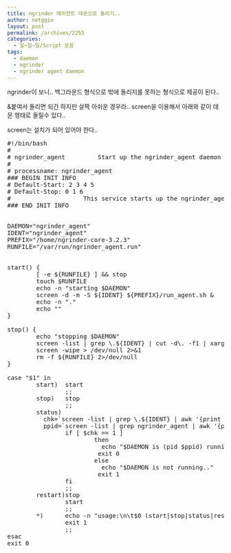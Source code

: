 ```yaml
---
title: ngrinder 에이전트 데몬으로 돌리기..
author: netggio
layout: post
permalink: /archives/2253
categories:
  - 일~일~일/Script 모음
tags:
  - daemon
  - ngrinder
  - ngrinder agent daemon
---
```

ngrinder이 보니.. 백그라운드 형식으로 밖에 돌리지를 못하는 형식으로 제공이 된다..

&붙여서 돌리면 되긴 하지만 살짝 아쉬운 경우라.. screen을 이용해서 아래와 같이 데몬 행태로 돌릴수 있다..

screen는 설치가 되어 있어야 한다..

<pre class="brush:bash">#!/bin/bash
#
# ngrinder_agent         Start up the ngrinder_agent daemon
#
# processname: ngrinder_agent
### BEGIN INIT INFO
# Default-Start: 2 3 4 5
# Default-Stop: 0 1 6
#                    This service starts up the ngrinder_agent server daemon.
### END INIT INFO


DAEMON="ngrinder_agent"
IDENT="ngrinder_agent"
PREFIX="/home/ngrinder-core-3.2.3"
RUNFILE="/var/run/ngrinder_agent.run"


start() {
        [ -e ${RUNFILE} ] && stop
        touch $RUNFILE
        echo -n "starting $DAEMON"
        screen -d -m -S ${IDENT} ${PREFIX}/run_agent.sh &
        echo -n "."
        echo ""
}

stop() {
        echo "stopping $DAEMON"
        screen -list | grep \.${IDENT} | cut -d\. -f1 | xargs -r kill -9
        screen -wipe > /dev/null 2>&1
        rm -f ${RUNFILE} 2>/dev/null
}

case "$1" in
        start)  start
                ;;
        stop)   stop
                ;;
        status)
          chk=`screen -list | grep \.${IDENT} | awk '{print $1}' | wc -l`
          ppid=`screen -list | grep ngrinder_agent | awk '{print $0}' | awk -F\. '{print $1}'| xargs`
                if [ $chk == 1 ]
                        then
                          echo "$DAEMON is (pid $ppid) running.."
                         exit 0
                        else
                          echo "$DAEMON is not running.."
                         exit 1
                fi
                ;;
        restart)stop
                start
                ;;
        *)      echo -n "usage:\n\t$0 (start|stop|status|restart)\n"
                exit 1
                ;;
esac
exit 0

</pre>